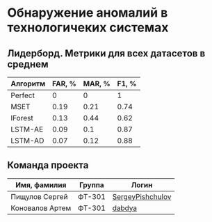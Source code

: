 # Обнаружение аномалий в технологичеких системах

## Лидерборд. Метрики для всех датасетов в среднем
Алгоритм  | FAR, % | MAR, % | F1, %
--- | --- | --- | --- |
Perfect | 0 | 0 | 1
MSET | 0.19 | 0.21 | 0.74
IForest | 0.13 | 0.44 | 0.62
LSTM-AE | 0.09 | 0.1 | 0.87
LSTM-AD | 0.07 | 0.12 | 0.88

## Команда проекта

Имя, фамилия  | Группа | Логин
--- | --- | --- |
Пищулов Сергей | ФТ-301 | <a href=https://github.com/SergeyPishchulov>SergeyPishchulov</a>
Коновалов Артем | ФТ-301 | <a href=https://github.com/dabdya>dabdya</a>

